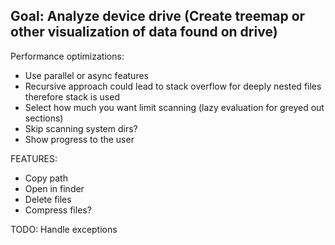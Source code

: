 ## Goal: Analyze device drive (Create treemap or other visualization of data found on drive)

Performance optimizations:
- Use parallel or async features
- Recursive approach could lead to stack overflow for deeply nested files therefore stack is used
- Select how much you want limit scanning (lazy evaluation for greyed out sections)
- Skip scanning system dirs?
- Show progress to the user

FEATURES:
- Copy path
- Open in finder
- Delete files
- Compress files?

TODO: Handle exceptions